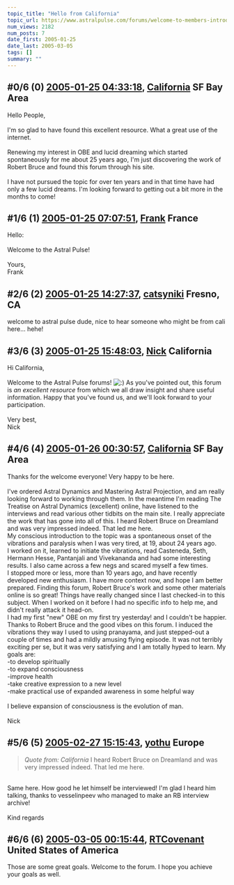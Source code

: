 ```yaml
---
topic_title: "Hello from California"
topic_url: https://www.astralpulse.com/forums/welcome-to-members-introductions!/hello-from-california
num_views: 2182
num_posts: 7
date_first: 2005-01-25
date_last: 2005-03-05
tags: []
summary: ""
---
```


## \#0/6 (0) [2005-01-25 04:33:18](https://www.astralpulse.com/forums/index.php?msg=144815), [California](https://www.astralpulse.com/forums/profile/?u=8128) SF Bay Area ##
<section>
Hello People,
<br>
<br>
I'm so glad to have found this excellent resource. What a great use of the internet.
<br>
<br>
Renewing my interest in OBE and lucid dreaming which started spontaneously for me about 25 years ago, I'm just discovering the work of Robert Bruce and found this forum through his site.
<br>
<br>
I have not pursued the topic for over ten years and in that time have had only a few lucid dreams. I'm looking forward to getting out a bit more in the months to come!
</section>

## \#1/6 (1) [2005-01-25 07:07:51](https://www.astralpulse.com/forums/index.php?msg=144826), [Frank](https://www.astralpulse.com/forums/profile/?u=359) France ##
<section>
Hello:
<br>
<br>
Welcome to the Astral Pulse!
<br>
<br>
Yours,
<br>
Frank
</section>

## \#2/6 (2) [2005-01-25 14:27:37](https://www.astralpulse.com/forums/index.php?msg=144898), [catsyniki](https://www.astralpulse.com/forums/profile/?u=7463) Fresno, CA ##
<section>
welcome to astral pulse dude, nice to hear someone who might be from cali here... hehe!
</section>

## \#3/6 (3) [2005-01-25 15:48:03](https://www.astralpulse.com/forums/index.php?msg=144921), [Nick](https://www.astralpulse.com/forums/profile/?u=2080) California ##
<section>
Hi California,
<br>
<br>
Welcome to the Astral Pulse forums!
<img alt=":)" class="smiley" src="https://www.astralpulse.com/forums/Smileys/fugue/smiley.png" title="Smiley"/>
As you've pointed out, this forum is
<i>
 an excellent resource
</i>
from which we all draw insight and share useful information. Happy that you've found us, and we'll look forward to your participation.
<br>
<br>
Very best,
<br>
Nick
</section>

## \#4/6 (4) [2005-01-26 00:30:57](https://www.astralpulse.com/forums/index.php?msg=145010), [California](https://www.astralpulse.com/forums/profile/?u=8128) SF Bay Area ##
<section>
Thanks for the welcome everyone! Very happy to be here.
<br>
<br>
I've ordered Astral Dynamics and Mastering Astral Projection, and am really looking forward to working through them. In the meantime I'm reading The Treatise on Astral Dynamics (excellent) online, have listened to the interviews and read various other tidbits on the main site. I really appreciate the work that has gone into all of this. I heard Robert Bruce on Dreamland and was very impressed indeed. That led me here.
<br>
My conscious introduction to the topic was a spontaneous onset of the vibrations and paralysis when I was very tired, at 19, about 24 years ago.
<br>
I worked on it, learned to initiate the vibrations, read Casteneda, Seth, Hermann Hesse, Pantanjali and Vivekananda and had some interesting results. I also came across a few negs and scared myself a few times.
<br>
I stopped more or less, more than 10 years ago, and have recently developed new enthusiasm. I have more context now, and hope I am better prepared. Finding this forum, Robert Bruce's work and some other materials online is so great! Things have really changed since I last checked-in to this subject. When I worked on it before I had no specific info to help me, and didn't really attack it head-on.
<br>
I had my first "new" OBE on my first try yesterday! and I couldn't be happier. Thanks to Robert Bruce and the good vibes on this forum. I induced the vibrations they way I used to using pranayama, and just stepped-out a couple of times and had a mildly amusing flying episode. It was not terribly exciting per se, but it was very satisfying and I am totally hyped to learn. My goals are:
<br>
-to develop spiritually
<br>
-to expand consciousness
<br>
-improve health
<br>
-take creative expression to a new level
<br>
-make practical use of expanded awareness in some helpful way
<br>
<br>
I believe expansion of consciousness is the evolution of man.
<br>
<br>
Nick
</section>

## \#5/6 (5) [2005-02-27 15:15:43](https://www.astralpulse.com/forums/index.php?msg=152760), [yothu](https://www.astralpulse.com/forums/profile/?u=5725) Europe ##
<section>
<blockquote class="bbc_standard_quote">
 <cite>
  Quote from: California
 </cite>
 I heard Robert Bruce on Dreamland and was very impressed indeed. That led me here.
</blockquote>
<br>
Same here. How good he let himself be interviewed! I'm glad I heard him talking, thanks to vesselinpeev who managed to make an RB interview archive!
<br>
<br>
Kind regards
</section>

## \#6/6 (6) [2005-03-05 00:15:44](https://www.astralpulse.com/forums/index.php?msg=153958), [RTCovenant](https://www.astralpulse.com/forums/profile/?u=8389) United States of America ##
<section>
Those are some great goals. Welcome to the forum. I hope you achieve your goals as well.
</section>